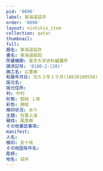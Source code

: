 ```yaml
---
pid: '0696'
label: 東海道袋井
order: '0696'
layout: nishikie_item
collection: qatar
thumbnail: 
full: 
題名: 東海道袋井
書名: 東海道絵図
所蔵機関: 東京大学史料編纂所
請求記号: '0180-2-(28)'
画工名: 広重画
和暦年月日: 文久３年１０月(18630100550)
版元名: 
版元住所: 
判: 中判
形態: 竪絵 １枚
彩色: 錦絵
検印状況: あり
主題: 将軍上洛
細目: 風景画
その他書誌事項: 
manifest: 
人名: 
検印: 亥十改
その他固有件名: 
彫師: 
地名: 袋井
---
```

